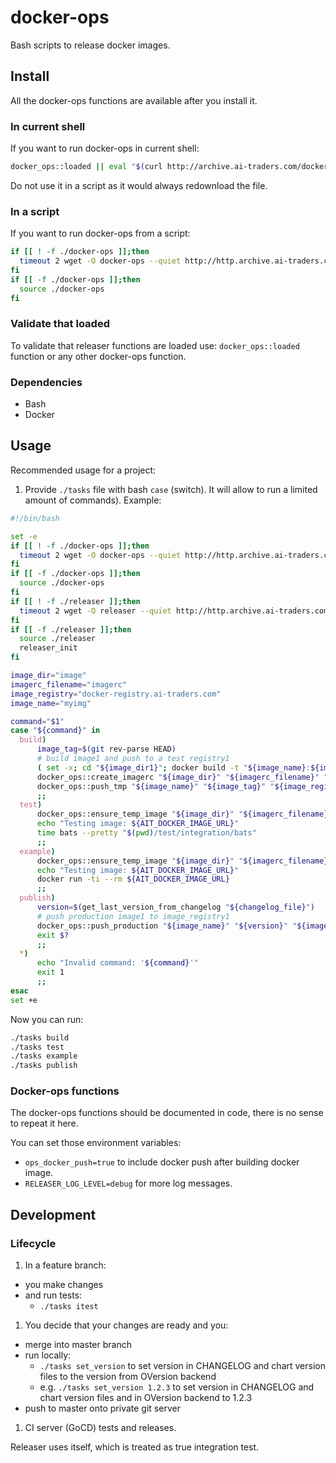 # docker-ops

Bash scripts to release docker images.

## Install
All the docker-ops functions are available after you install it.

### In current shell
If you want to run docker-ops in current shell:
```bash
docker_ops::loaded || eval "$(curl http://archive.ai-traders.com/docker-ops/0.1.0/docker-ops)"
```
 Do not use it in a script as it would always redownload the file.

### In a script

If you want to run docker-ops from a script:
```bash
if [[ ! -f ./docker-ops ]];then
  timeout 2 wget -O docker-ops --quiet http://http.archive.ai-traders.com/docker-ops/0.2.4/docker-ops || { echo "Cannot download docker-ops, ignoring"; rm -f ./docker-ops; }
fi
if [[ -f ./docker-ops ]];then
  source ./docker-ops
fi
```

### Validate that loaded

To validate that releaser functions are loaded use: `docker_ops::loaded` function
or any other docker-ops function.

### Dependencies
* Bash
* Docker

## Usage
Recommended usage for a project:
1. Provide `./tasks` file with bash `case` (switch). It will allow to run
 a limited amount of commands). Example:
```bash
#!/bin/bash

set -e
if [[ ! -f ./docker-ops ]];then
  timeout 2 wget -O docker-ops --quiet http://http.archive.ai-traders.com/docker-ops/0.3.0/docker-ops || { echo "Cannot download docker-ops, ignoring"; rm -f ./docker-ops; }
fi
if [[ -f ./docker-ops ]];then
  source ./docker-ops
fi
if [[ ! -f ./releaser ]];then
  timeout 2 wget -O releaser --quiet http://http.archive.ai-traders.com/releaser/1.0.8/releaser || { echo "Cannot download releaser, ignoring"; rm -f ./releaser; }
fi
if [[ -f ./releaser ]];then
  source ./releaser
  releaser_init
fi

image_dir="image"
imagerc_filename="imagerc"
image_registry="docker-registry.ai-traders.com"
image_name="myimg"

command="$1"
case "${command}" in
  build)
      image_tag=$(git rev-parse HEAD)
      # build image1 and push to a test registry1
      ( set -x; cd "${image_dir1}"; docker build -t "${image_name}:${image_tag}" .; )
      docker_ops::create_imagerc "${image_dir}" "${imagerc_filename}" "${image_name}" "${image_tag}" "${image_registry}"
      docker_ops::push_tmp "${image_name}" "${image_tag}" "${image_registry}"
      ;;
  test)
      docker_ops::ensure_temp_image "${image_dir}" "${imagerc_filename}"
      echo "Testing image: ${AIT_DOCKER_IMAGE_URL}"
      time bats --pretty "$(pwd)/test/integration/bats"
      ;;
  example)
      docker_ops::ensure_temp_image "${image_dir}" "${imagerc_filename}"
      echo "Testing image: ${AIT_DOCKER_IMAGE_URL}"
      docker run -ti --rm ${AIT_DOCKER_IMAGE_URL}
      ;;
  publish)
      version=$(get_last_version_from_changelog "${changelog_file}")
      # push production image1 to image_registry1
      docker_ops::push_production "${image_name}" "${version}" "${image_registry}" "${image_dir}"  "${imagerc_filename}"
      exit $?
      ;;
  *)
      echo "Invalid command: '${command}'"
      exit 1
      ;;
esac
set +e
```

Now you can run:
```bash
./tasks build
./tasks test
./tasks example
./tasks publish
```

### Docker-ops functions
The docker-ops functions should be documented in code, there is no sense to repeat it here.

You can set those environment variables:
  * `ops_docker_push=true` to include docker push after building docker image.
  * `RELEASER_LOG_LEVEL=debug` for more log messages.

## Development

### Lifecycle
1. In a feature branch:
 * you make changes
 * and run tests:
     * `./tasks itest`
1. You decide that your changes are ready and you:
 * merge into master branch
 * run locally:
   * `./tasks set_version` to set version in CHANGELOG and chart version files to
   the version from OVersion backend
   * e.g. `./tasks set_version 1.2.3` to set version in CHANGELOG and chart version
    files and in OVersion backend to 1.2.3
 * push to master onto private git server
1. CI server (GoCD) tests and releases.

Releaser uses itself, which is treated as true integration test.
